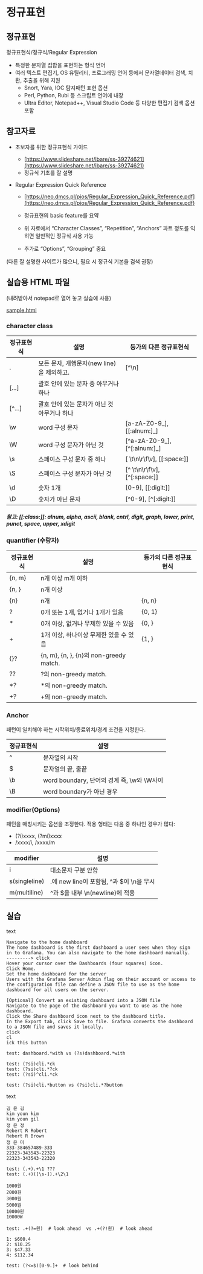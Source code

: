 # 정규표현

## 정규표현

정규표현식/정규식/Regular Expression

* 특정한 문자열 집합을 표현하는 형식 언어
* 여러 텍스트 편집기, OS 유틸리티, 프로그래밍 언어 등에서 문자열데이터 검색, 치환, 추출을 위해 지원
  * Snort, Yara, IOC 탐지패턴 표현 옵션
  * Perl, Python, Rubi 등 스크립트 언어에 내장
  * Ultra Editor, Notepad++, Visual Studio Code 등 다양한 편집기 검색 옵션 포함

## 참고자료
* 초보자를 위한 정규표현식 가이드
  * [https://www.slideshare.net/ibare/ss-39274621](https://www.slideshare.net/ibare/ss-39274621)
  * 정규식 기초를 잘 설명

* Regular Expression Quick Reference
  * [https://neo.dmcs.pl/pios/Regular_Expression_Quick_Reference.pdf](https://neo.dmcs.pl/pios/Regular_Expression_Quick_Reference.pdf)

  * 정규표현의 basic feature를 요약
  * 위 자료에서 “Character Classes”, “Repetition”, “Anchors” 파트 정도를 익히면 일반적인 정규식 사용 가능
  * 추가로 “Options”, “Grouping” 중요

(다른 잘 설명한 사이트가 많으니, 필요 시 정규식 기본을 검색 권장)


## 실습용 HTML 파일

(내려받아서 notepad로 열어 놓고 실습에 사용)

[sample.html](sample.html)

### character class

| 정규표현식  | 설명                                     | 등가의 다른 정규표현식     |
|------------|------------------------------------------|---------------------------|
| .          | 모든 문자, 개행문자(new line)을 제외하고.  | [^\n]                     |
| [...]      | 괄호 안에 있는 문자 중 아무거나 하나       |   |
| [^...]     | 괄호 안에 있는 문자가 아닌 것 아무거나 하나 |   |
| \w         | word 구성 문자                            | [a-zA-Z0-9_], [[:alnum:]_] |
| \W         | word 구성 문자가 아닌 것                  | [^a-zA-Z0-9_], [^[:alnum:]_] |
| \s         | 스페이스 구성 문자 중 하나                | [ \t\n\r\f\v], [[:space:]] |
| \S         | 스페이스 구성 문자가 아닌 것              | [^ \t\n\r\f\v], [^[:space:]]|
| \d         | 숫자 1개                                 | [0-9], [[:digit:]] |
| \D         | 숫자가 아닌 문자                          | [^0-9], [^[:digit:]] |

##### 참고: [[:class:]]: alnum, alpha, ascii, blank, cntrl, digit, graph, lower, print, punct, space, upper, xdigit

### quantifier (수량자)

| 정규표현식  | 설명                                     | 등가의 다른 정규표현식     |
|------------|------------------------------------------|---------------------------|
| {n, m}     | n개 이상 m개 이하      | |
| {n, }      | n개 이상               | |
| {n}        | n개                   | {n, n} |
| ?          | 0개 또는 1개, 없거나 1개가 있음            | {0, 1} |
| *          | 0개 이상, 없거나 무제한 있을 수 있음       | {0, } |
| +          | 1개 이상, 하나이상 무제한 있을 수 있음     | {1, } |
| {}?        | {n, m}, {n, }, {n}의 non-greedy match.   | |
| ??         | ?의 non-greedy match.  | |
| *?         | *의 non-greedy match.  | |
| +?         | +의 non-greedy match.  | |

### Anchor
패턴이 일치해야 하는 시작위치/종료위치/경계 조건을 지정한다.

| 정규표현식  | 설명               |
|------------|--------------------|
| ^          | 문자열의 시작       |
| $          | 문자열의 끝, 줄끝   |
| \b         | word boundary, 단어의 경계 즉, \w와 \W사이|
| \B         | word boundary가 아닌 경우 |

### modifier(Options)

패턴을 매칭시키는 옵션을 조정한다. 
적용 형태는 다음 중 하나인 경우가 많다:
* (?i)xxxx, (?mi)xxxx
* /xxxx/i, /xxxx/m

| modifier      | 설명                       |
|---------------|----------------------------|
| i             | 대소문자 구분 안함          |
| s(singleline) | .에 new line이 포함됨, ^과 $이 \n을 무시 |
| m(multiline)  | ^과 $을 내부 \n(newline)에 적용 |


## 실습

text
```
Navigate to the home dashboard
The home dashboard is the first dashboard a user sees when they sign in to Grafana. You can also navigate to the home dashboard manually.
---------> click
Hover your cursor over the Dashboards (four squares) icon.
Click Home.
Set the home dashboard for the server
Users with the Grafana Server Admin flag on their account or access to the configuration file can define a JSON file to use as the home dashboard for all users on the server.

[Optional] Convert an existing dashboard into a JSON file
Navigate to the page of the dashboard you want to use as the home dashboard.
Click the Share dashboard icon next to the dashboard title.
In the Export tab, click Save to file. Grafana converts the dashboard to a JSON file and saves it locally.
click
cl
ick this button
```

```
test: dashboard.*with vs (?s)dashboard.*with

test: (?si)cli.*ck
test: (?si)cli.*?ck
test: (?si)^cli.*ck

test: (?si)cli.*button vs (?si)cli.*?button
```

text
```
김 윤 김
kim youn kim
kim youn gil
정 은 정
Rebert R Robert
Rebert R Brown
정 은 미
333-384657489-333
22323-343543-22323
22323-343543-22320
```
```
test: (.+).+\1 ???
test: (.+)([\s-]).+\2\1
```


```
1000원
2000원
3000원
5000원
10000원
10000W
```

```
test: .+(?=원)  # look ahead  vs .+(?!원)  # look ahead
```

```
1: $600.4
2: $10.25
3: $47.33
4: $112.34
```

```
test: (?<=$)[0-9.]+  # look behind
```